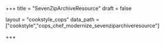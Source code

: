 +++
title = "SevenZipArchiveResource"
draft = false

layout = "cookstyle_cops"
data_path = ["cookstyle","cops_chef_modernize_sevenziparchiveresource"]

+++

<!-- The content of this page is automatically generated from the
cops_chef_modernize_sevenziparchiveresource.yml file in github.com/chef/cookstyle/blob/master/docs-chef-io/data/cookstyle/. -->
